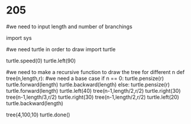 # 205
#we need to input length and number of branchings

import sys

#we need turtle in order to draw
import turtle

turtle.speed(0)
turtle.left(90)

#we need to make a recursive function to draw the tree for different n
def tree(n,length,r):
    #we need a base case
    if n == 0:
        turtle.pensize(r)
        turtle.forward(length)
        turtle.backward(length)
    else:
        turtle.pensize(r)
        turtle.forward(length)
        turtle.left(40)
        tree(n-1,length/2,r/2)
        turtle.right(30)
        tree(n-1,length/3,r/2)
        turtle.right(30)
        tree(n-1,length/2,r/2)
        turtle.left(20)
        turtle.backward(length)
        

tree(4,100,10)
turtle.done()
